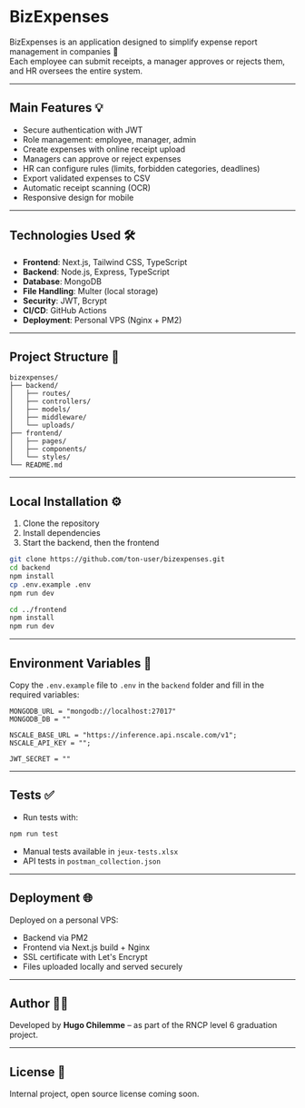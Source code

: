 # BizExpenses

BizExpenses is an application designed to simplify expense report management in companies 🧾  
Each employee can submit receipts, a manager approves or rejects them, and HR oversees the entire system.

---

## Main Features 💡

- Secure authentication with JWT
- Role management: employee, manager, admin
- Create expenses with online receipt upload
- Managers can approve or reject expenses
- HR can configure rules (limits, forbidden categories, deadlines)
- Export validated expenses to CSV
- Automatic receipt scanning (OCR)
- Responsive design for mobile

---

## Technologies Used 🛠️

- **Frontend**: Next.js, Tailwind CSS, TypeScript
- **Backend**: Node.js, Express, TypeScript
- **Database**: MongoDB
- **File Handling**: Multer (local storage)
- **Security**: JWT, Bcrypt
- **CI/CD**: GitHub Actions
- **Deployment**: Personal VPS (Nginx + PM2)

---

## Project Structure 📁

```
bizexpenses/
├── backend/
│   ├── routes/
│   ├── controllers/
│   ├── models/
│   ├── middleware/
│   └── uploads/
├── frontend/
│   ├── pages/
│   ├── components/
│   └── styles/
└── README.md
```

---

## Local Installation ⚙️

1. Clone the repository
2. Install dependencies
3. Start the backend, then the frontend

```bash
git clone https://github.com/ton-user/bizexpenses.git
cd backend
npm install
cp .env.example .env
npm run dev

cd ../frontend
npm install
npm run dev
```

---

## Environment Variables 🔐

Copy the `.env.example` file to `.env` in the `backend` folder and fill in the required variables:

```env
MONGODB_URL = "mongodb://localhost:27017"
MONGODB_DB = ""

NSCALE_BASE_URL = "https://inference.api.nscale.com/v1";
NSCALE_API_KEY = "";

JWT_SECRET = ""
```

---

## Tests ✅

- Run tests with:
```bash
npm run test
```
- Manual tests available in `jeux-tests.xlsx`
- API tests in `postman_collection.json`

---

## Deployment 🌐

Deployed on a personal VPS:
- Backend via PM2
- Frontend via Next.js build + Nginx
- SSL certificate with Let's Encrypt
- Files uploaded locally and served securely

---

## Author 🧑‍💻

Developed by **Hugo Chilemme** – as part of the RNCP level 6 graduation project.

---

## License 📄

Internal project, open source license coming soon.

